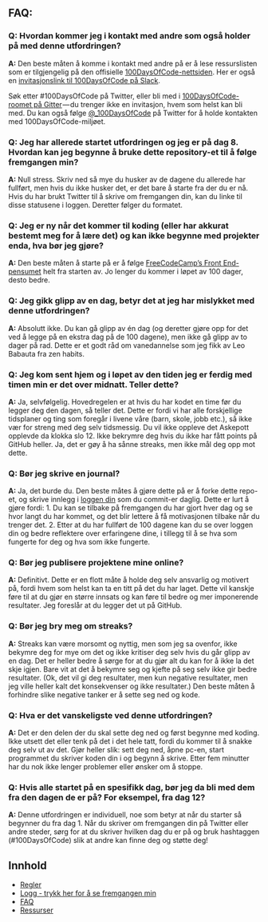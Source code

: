 ## FAQ:

### **Q: Hvordan kommer jeg i kontakt med andre som også holder på med denne utfordringen?**

  **A:** Den beste måten å komme i kontakt med andre på er å lese ressurslisten som er tilgjengelig på den offisielle [100DaysOfCode-nettsiden](http://www.100daysofcode.com/connect/).
  Her er også en [invitasjonslink til 100DaysOfCode på Slack](https://join.slack.com/t/100xcode/shared_invite/enQtNzQwMzIwMzQxODc5LWQwMjU5Mjg0N2ZiMzIzYzJiZmE0YjNiYTBiZDBjNjlkNjBmMTYxNDBmNmE2YmE2YzY4NTgzY2Y5NDQxNWY5ZDM).
  
  Søk etter #100DaysOfCode på Twitter, eller bli med i [100DaysOfCode-roomet på Gitter](https://gitter.im/Kallaway/100DaysOfCode) — du trenger ikke en invitasjon, hvem som helst kan bli med. Du kan også følge [@_100DaysOfCode](https://twitter.com/_100DaysOfCode) på Twitter for å holde kontakten med 100DaysOfCode-miljøet.

  ### **Q: Jeg har allerede startet utfordringen og jeg er på dag 8. Hvordan kan jeg begynne å bruke dette repository-et til å følge fremgangen min?**

  **A:** Null stress. Skriv ned så mye du husker av de dagene du allerede har fullført, men hvis du ikke husker det, er det bare å starte fra der du er nå. Hvis du har brukt Twitter til å skrive om fremgangen din, kan du linke til disse statusene i loggen. Deretter følger du formatet.

### **Q: Jeg er ny når det kommer til koding (eller har akkurat bestemt meg for å lære det) og kan ikke begynne med projekter enda, hva bør jeg gjøre?**

  **A:** Den beste måten å starte på er å følge [FreeCodeCamp’s Front End-pensumet](https://www.freecodecamp.com/) helt fra starten av. Jo lenger du kommer i løpet av 100 dager, desto bedre.

### **Q: Jeg gikk glipp av en dag, betyr det at jeg har mislykket med denne utfordringen?**

  **A:** Absolutt ikke. Du kan gå glipp av én dag (og deretter gjøre opp for det ved å legge på en ekstra dag på de 100 dagene), men ikke gå glipp av to dager på rad. Dette er et godt råd om vanedannelse som jeg fikk av Leo Babauta fra zen habits.

### **Q: Jeg kom sent hjem og i løpet av den tiden jeg er ferdig med timen min er det over midnatt. Teller dette?**

  **A:** Ja, selvfølgelig. Hovedregelen er at hvis du har kodet en time før du legger deg den dagen, så teller det. Dette er fordi vi har alle forskjellige tidsplaner og ting som foregår i livene våre (barn, skole, jobb etc.), så ikke vær for streng med deg selv tidsmessig. Du vil ikke oppleve det Askepott opplevde da klokka slo 12.
  Ikke bekrymre deg hvis du ikke har fått points på GitHub heller. Ja, det er gøy å ha sånne streaks, men ikke mål deg opp mot dette.

### **Q: Bør jeg skrive en journal?**

  **A:** Ja, det burde du. Den beste måtes å gjøre dette på er å forke dette repo-et, og skrive innlegg i [loggen din](log.md) som du commit-er daglig. Dette er lurt å gjøre fordi: 1. Du kan se tilbake på fremgangen du har gjort hver dag og se hvor langt du har kommet, og det blir lettere å få motivasjonen tilbake når du trenger det. 2. Etter at du har fullført de 100 dagene kan du se over loggen din og bedre reflektere over erfaringene dine, i tillegg til å se hva som fungerte for deg og hva som ikke fungerte.

### **Q: Bør jeg publisere projektene mine online?**

  **A:** Definitivt. Dette er en flott måte å holde deg selv ansvarlig og motivert på, fordi hvem som helst kan ta en titt på det du har laget. Dette vil kanskje føre til at du gjør en større innsats og kan føre til bedre og mer imponerende resultater. Jeg foreslår at du legger det ut på GitHub.

### **Q: Bør jeg bry meg om streaks?**

  **A:** Streaks kan være morsomt og nyttig, men som jeg sa ovenfor, ikke bekymre deg for mye om det og ikke kritiser deg selv hvis du går glipp av en dag. Det er heller bedre å sørge for at du gjør alt du kan for å ikke la det skje igjen. Bare vit at det å bekymre seg og kjefte på seg selv ikke gir bedre resultater. (Ok, det vil gi deg resultater, men kun negative resultater, men jeg ville heller kalt det konsekvenser og ikke resultater.) Den beste måten å forhindre slike negative tanker er å sette seg ned og kode.

### **Q: Hva er det vanskeligste ved denne utfordringen?**

  **A:** Det er den delen der du skal sette deg ned og først begynne med koding. Ikke utsett det eller tenk på det i det hele tatt, fordi du kommer til å snakke deg selv ut av det. Gjør heller slik: sett deg ned, åpne pc-en, start programmet du skriver koden din i og begynn å skrive. Etter fem minutter har du nok ikke lenger problemer eller ønsker om å stoppe.

### **Q: Hvis alle startet på en spesifikk dag, bør jeg da bli med dem fra den dagen de er på? For eksempel, fra dag 12?**

  **A:** Denne utfordringen er individuell, noe som betyr at når du starter så begynner du fra dag 1. Når du skriver om fremgangen din på Twitter eller andre steder, sørg for at du skriver hvilken dag du er på og bruk hashtaggen (#100DaysOfCode) slik at andre kan finne deg og støtte deg!

## Innhold

* [Regler](rules.md)
* [Logg - trykk her for å se fremgangen min](log.md)
* [FAQ](FAQ.md)
* [Ressurser](resources.md)